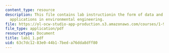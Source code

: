 ```yaml
---
content_type: resource
description: This file contains lab instructionin the form of data and aim for GIS
  applications in environmental engineering.
file: https://ol-ocw-studio-app-production.s3.amazonaws.com/courses/1-963-environmental-engineering-applications-of-geographic-information-systems-fall-2004/63c7dc1283e044b17beda76dda8dff80_lab1_1.pdf
file_type: application/pdf
resourcetype: Document
title: lab1_1.pdf
uid: 63c7dc12-83e0-44b1-7bed-a76dda8dff80
---
```

